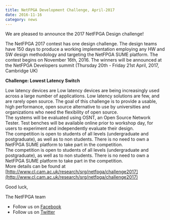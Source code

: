 ```yaml
---
title: NetFPGA Development Challenge, April-2017
date: 2016-11-16
category: news
---
```


We are pleased to announce the 2017 NetFPGA Design challenge!

The NetFPGA 2017 contest has one design challenge. The design teams have 150 days to produce a working implementation employing any HW and SW design methodology and targeting the NetFPGA SUME platform. The contest begins on November 16th, 2016. The winners will be announced at the NetFPGA Developers summit (Thursday 20th - Friday 21st April, 2017, Cambridge UK)

**Challenge: Lowest Latency Switch**

Low latency devices are Low latency devices are being increasingly used across a large number of applications. Low latency solutions are few, and are rarely open source. The goal of this challenge is to provide a usable, high performance, open source alternative to use by universities and organizations who need the flexibility of open source.
<br>
The systems will be evaluated using OSNT, an Open Source Network Tester. Test benches will be available online prior to workshop day, for users to experiment and independently evaluate their design.
<br>
The competition is open to students of all levels (undergraduate and postgraduate), as well as to non students. There is no need to own a NetFPGA SUME platform to take part in the competition.
<br>
The competition is open to students of all levels (undergraduate and postgraduate), as well as to non students. There is no need to own a NetFPGA SUME platform to take part in the competition.
<br>
More details can be found at [http://www.cl.cam.ac.uk/research/srg/netfpga/challenge2017](http://www.cl.cam.ac.uk/research/srg/netfpga/challenge2017)

Good luck,

The NetFPGA team

<ul>
  <li>Follow us on <a href="https://www.facebook.com/netfpga/" target="_blank">Facebook</a></li>
  <li>Follow us on <a href="https://twitter.com/netfpga" target="_blank">Twitter</a></li>
</ul>
